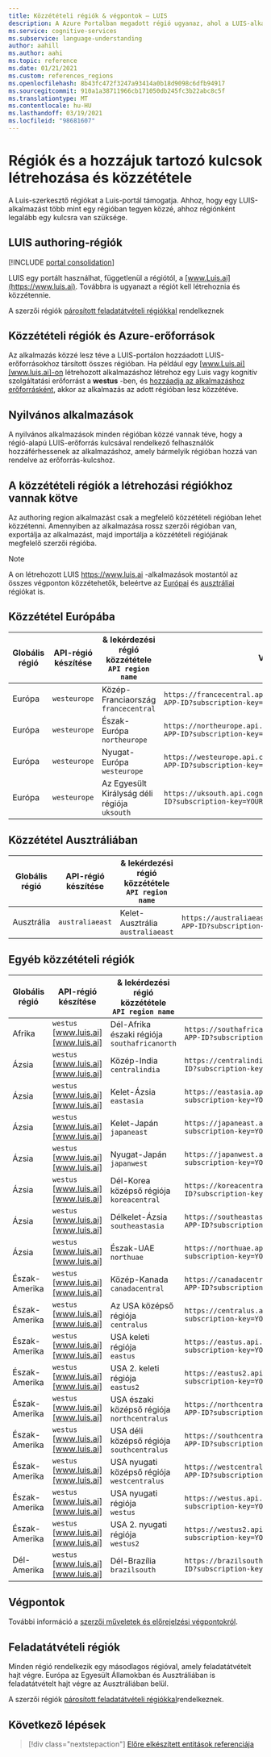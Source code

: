 ```yaml
---
title: Közzétételi régiók & végpontok – LUIS
description: A Azure Portalban megadott régió ugyanaz, ahol a LUIS-alkalmazást közzé fogja tenni, és egy végponti URL-cím jön létre ugyanahhoz a régióhoz.
ms.service: cognitive-services
ms.subservice: language-understanding
author: aahill
ms.author: aahi
ms.topic: reference
ms.date: 01/21/2021
ms.custom: references_regions
ms.openlocfilehash: 8b43fc472f3247a93414a0b18d9098c6dfb94917
ms.sourcegitcommit: 910a1a38711966cb171050db245fc3b22abc8c5f
ms.translationtype: MT
ms.contentlocale: hu-HU
ms.lasthandoff: 03/19/2021
ms.locfileid: "98681607"
---
```

# <a name="authoring-and-publishing-regions-and-the-associated-keys"></a>Régiók és a hozzájuk tartozó kulcsok létrehozása és közzététele

A Luis-szerkesztő régiókat a Luis-portál támogatja. Ahhoz, hogy egy LUIS-alkalmazást több mint egy régióban tegyen közzé, ahhoz régiónként legalább egy kulcsra van szüksége.

<a name="luis-website"></a>

## <a name="luis-authoring-regions"></a>LUIS authoring-régiók

[!INCLUDE [portal consolidation](includes/portal-consolidation.md)]

LUIS egy portált használhat, függetlenül a régiótól, a [www.Luis.ai](https://www.luis.ai). Továbbra is ugyanazt a régiót kell létrehoznia és közzétennie.

A szerzői régiók [párosított feladatátvételi régiókkal](../../best-practices-availability-paired-regions.md) rendelkeznek

<a name="regions-and-azure-resources"></a>

## <a name="publishing-regions-and-azure-resources"></a>Közzétételi régiók és Azure-erőforrások

Az alkalmazás közzé lesz téve a LUIS-portálon hozzáadott LUIS-erőforrásokhoz társított összes régióban. Ha például egy [www.Luis.ai][www.luis.ai]-on létrehozott alkalmazáshoz létrehoz egy Luis vagy kognitív szolgáltatási erőforrást a **westus** -ben, és [hozzáadja az alkalmazáshoz erőforrásként](luis-how-to-azure-subscription.md), akkor az alkalmazás az adott régióban lesz közzétéve.

## <a name="public-apps"></a>Nyilvános alkalmazások
A nyilvános alkalmazások minden régióban közzé vannak téve, hogy a régió-alapú LUIS-erőforrás kulcsával rendelkező felhasználók hozzáférhessenek az alkalmazáshoz, amely bármelyik régióban hozzá van rendelve az erőforrás-kulcshoz.

<a name="publishing-regions"></a>

## <a name="publishing-regions-are-tied-to-authoring-regions"></a>A közzétételi régiók a létrehozási régiókhoz vannak kötve

Az authoring region alkalmazást csak a megfelelő közzétételi régióban lehet közzétenni. Amennyiben az alkalmazása rossz szerzői régióban van, exportálja az alkalmazást, majd importálja a közzétételi régiójának megfelelő szerzői régióba.

> [!NOTE]
> A on létrehozott LUIS https://www.luis.ai -alkalmazások mostantól az összes végponton közzétehetők, beleértve az [Európai](#publishing-to-europe) és [ausztráliai](#publishing-to-australia) régiókat is.

## <a name="publishing-to-europe"></a>Közzététel Európába

 Globális régió | API-régió készítése | & lekérdezési régió közzététele<br>`API region name`   |  Végpont URL-formátuma   |
|-----|------|------|------|
| Európa | `westeurope`| Közép-Franciaország<br>`francecentral`     | `https://francecentral.api.cognitive.microsoft.com/luis/v2.0/apps/YOUR-APP-ID?subscription-key=YOUR-SUBSCRIPTION-KEY`   |
| Európa | `westeurope`| Észak-Európa<br>`northeurope`     | `https://northeurope.api.cognitive.microsoft.com/luis/v2.0/apps/YOUR-APP-ID?subscription-key=YOUR-SUBSCRIPTION-KEY`   |
| Európa | `westeurope`| Nyugat-Európa<br>`westeurope`    |  `https://westeurope.api.cognitive.microsoft.com/luis/v2.0/apps/YOUR-APP-ID?subscription-key=YOUR-SUBSCRIPTION-KEY`   |
| Európa | `westeurope`| Az Egyesült Királyság déli régiója<br>`uksouth`    |  `https://uksouth.api.cognitive.microsoft.com/luis/v2.0/apps/YOUR-APP-ID?subscription-key=YOUR-SUBSCRIPTION-KEY`   |

## <a name="publishing-to-australia"></a>Közzététel Ausztráliában

 Globális régió | API-régió készítése | & lekérdezési régió közzététele<br>`API region name`   |  Végpont URL-formátuma   |
|-----|------|------|------|
| Ausztrália | `australiaeast` | Kelet-Ausztrália<br>`australiaeast`     |  `https://australiaeast.api.cognitive.microsoft.com/luis/v2.0/apps/YOUR-APP-ID?subscription-key=YOUR-SUBSCRIPTION-KEY`   |

## <a name="other-publishing-regions"></a>Egyéb közzétételi régiók

 Globális régió | API-régió készítése | & lekérdezési régió közzététele<br>`API region name`   |  Végpont URL-formátuma   |
|-----|------|------|------|
| Afrika | `westus`<br>[www.luis.ai][www.luis.ai]| Dél-Afrika északi régiója<br>`southafricanorth` |  `https://southafricanorth.api.cognitive.microsoft.com/luis/v2.0/apps/YOUR-APP-ID?subscription-key=YOUR-SUBSCRIPTION-KEY` |
| Ázsia | `westus`<br>[www.luis.ai][www.luis.ai]| Közép-India<br>`centralindia` |  `https://centralindia.api.cognitive.microsoft.com/luis/v2.0/apps/YOUR-APP-ID?subscription-key=YOUR-SUBSCRIPTION-KEY` |
| Ázsia | `westus`<br>[www.luis.ai][www.luis.ai]| Kelet-Ázsia<br>`eastasia`     |  `https://eastasia.api.cognitive.microsoft.com/luis/v2.0/apps/YOUR-APP-ID?subscription-key=YOUR-SUBSCRIPTION-KEY` |
| Ázsia | `westus`<br>[www.luis.ai][www.luis.ai]| Kelet-Japán<br>`japaneast`     |   `https://japaneast.api.cognitive.microsoft.com/luis/v2.0/apps/YOUR-APP-ID?subscription-key=YOUR-SUBSCRIPTION-KEY` |
| Ázsia | `westus`<br>[www.luis.ai][www.luis.ai]| Nyugat-Japán<br>`japanwest`     |   `https://japanwest.api.cognitive.microsoft.com/luis/v2.0/apps/YOUR-APP-ID?subscription-key=YOUR-SUBSCRIPTION-KEY` |
| Ázsia | `westus`<br>[www.luis.ai][www.luis.ai]| Dél-Korea középső régiója<br>`koreacentral`     |   `https://koreacentral.api.cognitive.microsoft.com/luis/v2.0/apps/YOUR-APP-ID?subscription-key=YOUR-SUBSCRIPTION-KEY` |
| Ázsia | `westus`<br>[www.luis.ai][www.luis.ai]| Délkelet-Ázsia<br>`southeastasia`     |   `https://southeastasia.api.cognitive.microsoft.com/luis/v2.0/apps/YOUR-APP-ID?subscription-key=YOUR-SUBSCRIPTION-KEY` |
| Ázsia | `westus`<br>[www.luis.ai][www.luis.ai]| Észak-UAE<br>`northuae`     |   `https://northuae.api.cognitive.microsoft.com/luis/v2.0/apps/YOUR-APP-ID?subscription-key=YOUR-SUBSCRIPTION-KEY` |
| Észak-Amerika |`westus`<br>[www.luis.ai][www.luis.ai] | Közép-Kanada<br>`canadacentral`     |   `https://canadacentral.api.cognitive.microsoft.com/luis/v2.0/apps/YOUR-APP-ID?subscription-key=YOUR-SUBSCRIPTION-KEY` |
| Észak-Amerika |`westus`<br>[www.luis.ai][www.luis.ai] | Az USA középső régiója<br>`centralus`     |   `https://centralus.api.cognitive.microsoft.com/luis/v2.0/apps/YOUR-APP-ID?subscription-key=YOUR-SUBSCRIPTION-KEY` |
| Észak-Amerika |`westus`<br>[www.luis.ai][www.luis.ai] | USA keleti régiója<br>`eastus`      |  `https://eastus.api.cognitive.microsoft.com/luis/v2.0/apps/YOUR-APP-ID?subscription-key=YOUR-SUBSCRIPTION-KEY` |
| Észak-Amerika | `westus`<br>[www.luis.ai][www.luis.ai] | USA 2. keleti régiója<br>`eastus2`     |  `https://eastus2.api.cognitive.microsoft.com/luis/v2.0/apps/YOUR-APP-ID?subscription-key=YOUR-SUBSCRIPTION-KEY` |
| Észak-Amerika | `westus`<br>[www.luis.ai][www.luis.ai] | USA északi középső régiója<br>`northcentralus`  |  `https://northcentralus.api.cognitive.microsoft.com/luis/v2.0/apps/YOUR-APP-ID?subscription-key=YOUR-SUBSCRIPTION-KEY` |
| Észak-Amerika | `westus`<br>[www.luis.ai][www.luis.ai] | USA déli középső régiója<br>`southcentralus`  |  `https://southcentralus.api.cognitive.microsoft.com/luis/v2.0/apps/YOUR-APP-ID?subscription-key=YOUR-SUBSCRIPTION-KEY` |
| Észak-Amerika |`westus`<br>[www.luis.ai][www.luis.ai] | USA nyugati középső régiója<br>`westcentralus`    |  `https://westcentralus.api.cognitive.microsoft.com/luis/v2.0/apps/YOUR-APP-ID?subscription-key=YOUR-SUBSCRIPTION-KEY` |
| Észak-Amerika | `westus`<br>[www.luis.ai][www.luis.ai] | USA nyugati régiója<br>`westus`  |   `https://westus.api.cognitive.microsoft.com/luis/v2.0/apps/YOUR-APP-ID?subscription-key=YOUR-SUBSCRIPTION-KEY` |
| Észak-Amerika |`westus`<br>[www.luis.ai][www.luis.ai] | USA 2. nyugati régiója<br>`westus2`    |  `https://westus2.api.cognitive.microsoft.com/luis/v2.0/apps/YOUR-APP-ID?subscription-key=YOUR-SUBSCRIPTION-KEY` |
| Dél-Amerika | `westus`<br>[www.luis.ai][www.luis.ai] | Dél-Brazília<br>`brazilsouth`    |  `https://brazilsouth.api.cognitive.microsoft.com/luis/v2.0/apps/YOUR-APP-ID?subscription-key=YOUR-SUBSCRIPTION-KEY` |

## <a name="endpoints"></a>Végpontok

További információ a [szerzői műveletek és előrejelzési végpontokról](developer-reference-resource.md).

## <a name="failover-regions"></a>Feladatátvételi régiók

Minden régió rendelkezik egy másodlagos régióval, amely feladatátvételt hajt végre. Európa az Egyesült Államokban és Ausztráliában is feladatátvételt hajt végre az Ausztráliában belül.

A szerzői régiók [párosított feladatátvételi régiókkal](../../best-practices-availability-paired-regions.md)rendelkeznek.

## <a name="next-steps"></a>Következő lépések

> [!div class="nextstepaction"]
> [Előre elkészített entitások referenciája](./luis-reference-prebuilt-entities.md)

 [www.luis.ai]: https://www.luis.ai